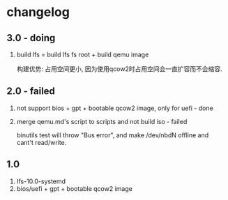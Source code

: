 # changelog

## 3.0 - doing

1. build lfs = build lfs fs root + build qemu image

    构建优势: 占用空间更小, 因为使用qcow2时占用空间会一直扩容而不会缩容.

## 2.0 - failed

1. not support bios + gpt + bootable qcow2 image, only for uefi - done
1. merge qemu.md's script to scripts and not build iso - failed

    binutils test will throw "Bus error", and make /dev/nbdN offline and cant't read/write. 

## 1.0

1. lfs-10.0-systemd
1. bios/uefi + gpt + bootable qcow2 image